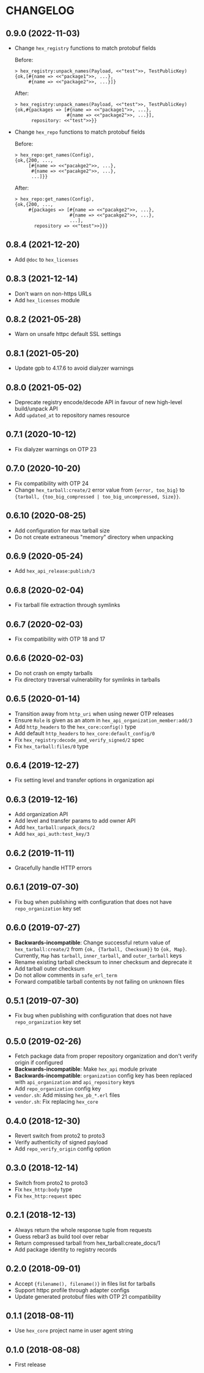 # CHANGELOG

## 0.9.0 (2022-11-03)

- Change `hex_registry` functions to match protobuf fields

  Before:

      > hex_registry:unpack_names(Payload, <<"test">>, TestPublicKey)
      {ok,[#{name => <<"package1">>, ...},
           #{name => <<"package2">>, ...}]}

  After:

      > hex_registry:unpack_names(Payload, <<"test">>, TestPublicKey)
      {ok,#{packages => [#{name => <<"package1">>, ...},
                         #{name => <<"package2">>, ...}],
            repository: <<"test">>}}

- Change `hex_repo` functions to match protobuf fields

  Before:

      > hex_repo:get_names(Config),
      {ok,{200, ...,
           [#{name => <<"pacakge2">>, ...},
            #{name => <<"pacakge2">>, ...},
            ...]}}

  After:

      > hex_repo:get_names(Config),
      {ok,{200, ...,
           #{packages => [#{name => <<"pacakge2">>, ...},
                          #{name => <<"pacakge2">>, ...},
                          ...],
             repository => <<"test">>}}}

## 0.8.4 (2021-12-20)

- Add `@doc` to `hex_licenses`

## 0.8.3 (2021-12-14)

- Don't warn on non-https URLs
- Add `hex_licenses` module

## 0.8.2 (2021-05-28)

- Warn on unsafe httpc default SSL settings

## 0.8.1 (2021-05-20)

- Update gpb to 4.17.6 to avoid dialyzer warnings

## 0.8.0 (2021-05-02)

- Deprecate registry encode/decode API in favour of new high-level build/unpack
  API
- Add `updated_at` to repository names resource

## 0.7.1 (2020-10-12)

- Fix dialyzer warnings on OTP 23

## 0.7.0 (2020-10-20)

- Fix compatibility with OTP 24
- Change `hex_tarball:create/2` error value from `{error, too_big}` to
  `{tarball, {too_big_compressed | too_big_uncompressed, Size}}`.

## 0.6.10 (2020-08-25)

- Add configuration for max tarball size
- Do not create extraneous "memory" directory when unpacking

## 0.6.9 (2020-05-24)

- Add `hex_api_release:publish/3`

## 0.6.8 (2020-02-04)

- Fix tarball file extraction through symlinks

## 0.6.7 (2020-02-03)

- Fix compatibility with OTP 18 and 17

## 0.6.6 (2020-02-03)

- Do not crash on empty tarballs
- Fix directory traversal vulnerability for symlinks in tarballs

## 0.6.5 (2020-01-14)

- Transition away from `http_uri` when using newer OTP releases
- Ensure `Role` is given as an atom in `hex_api_organization_member:add/3`
- Add `http_headers` to the `hex_core:config()` type
- Add default `http_headers` to `hex_core:default_config/0`
- Fix `hex_registry:decode_and_verify_signed/2` spec
- Fix `hex_tarball:files/0` type

## 0.6.4 (2019-12-27)

- Fix setting level and transfer options in organization api

## 0.6.3 (2019-12-16)

- Add organization API
- Add level and transfer params to add owner API
- Add `hex_tarball:unpack_docs/2`
- Add `hex_api_auth:test_key/3`

## 0.6.2 (2019-11-11)

- Gracefully handle HTTP errors

## 0.6.1 (2019-07-30)

- Fix bug when publishing with configuration that does not have
  `repo_organization` key set

## 0.6.0 (2019-07-27)

- **Backwards-incompatible**: Change successful return value of
  `hex_tarball:create/2` from `{ok, {Tarball, Checksum}}` to `{ok, Map}`.
  Currently, `Map` has `tarball`, `inner_tarball`, and `outer_tarball` keys
- Rename existing tarball checksum to inner checksum and deprecate it
- Add tarball outer checksum
- Do not allow comments in `safe_erl_term`
- Forward compatible tarball contents by not failing on unknown files

## 0.5.1 (2019-07-30)

- Fix bug when publishing with configuration that does not have
  `repo_organization` key set

## 0.5.0 (2019-02-26)

- Fetch package data from proper repository organization and don't verify origin
  if configured
- **Backwards-incompatible**: Make `hex_api` module private
- **Backwards-incompatible**: `organization` config key has been replaced with
  `api_organization` and `api_repository` keys
- Add `repo_organization` config key
- `vendor.sh`: Add missing `hex_pb_*.erl` files
- `vendor.sh`: Fix replacing `hex_core`

## 0.4.0 (2018-12-30)

- Revert switch from proto2 to proto3
- Verify authenticity of signed payload
- Add `repo_verify_origin` config option

## 0.3.0 (2018-12-14)

- Switch from proto2 to proto3
- Fix `hex_http:body` type
- Fix `hex_http:request` spec

## 0.2.1 (2018-12-13)

- Always return the whole response tuple from requests
- Guess rebar3 as build tool over rebar
- Return compressed tarball from hex_tarball:create_docs/1
- Add package identity to registry records

## 0.2.0 (2018-09-01)

- Accept `{filename(), filename()}` in files list for tarballs
- Support httpc profile through adapter configs
- Update generated protobuf files with OTP 21 compatibility

## 0.1.1 (2018-08-11)

- Use `hex_core` project name in user agent string

## 0.1.0 (2018-08-08)

- First release
